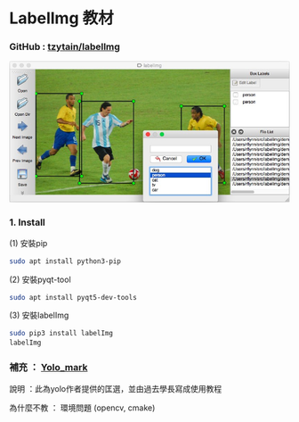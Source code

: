 # Labellmg 教材

### GitHub : [tzytain/labellmg](https://github.com/tzutalin/labelImg)

![](./picture/001.jpg)

### 1. Install

(1) 安裝pip 

```bash
sudo apt install python3-pip 
```

(2) 安裝pyqt-tool

``` bash
sudo apt install pyqt5-dev-tools
```

(3) 安裝labelImg

``` bash
sudo pip3 install labelImg  
labelImg
```

### 補充 ： [Yolo_mark](https://gitlab.ical.tw/e8035669/Yolo_mark)
說明      ：此為yolo作者提供的匡選，並由過去學長寫成使用教程

為什麼不教 ： 環境問題 (opencv, cmake)